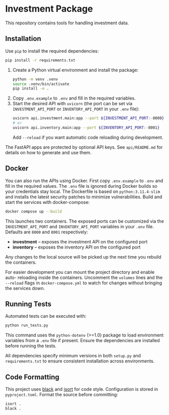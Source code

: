 # Investment Package

This repository contains tools for handling investment data.

## Installation

Use `pip` to install the required dependencies:

```bash
pip install -r requirements.txt
```

1. Create a Python virtual environment and install the package:
   ```bash
   python -m venv .venv
   source .venv/bin/activate
   pip install -e .
   ```
2. Copy `.env.example` to `.env` and fill in the required variables.
3. Start the desired API with `uvicorn` (the port can be set via
   `INVESTMENT_API_PORT` or `INVENTORY_API_PORT` in your `.env` file):
   ```bash
   uvicorn api.investment.main:app --port ${INVESTMENT_API_PORT:-8000}
   # or
   uvicorn api.inventory.main:app --port ${INVENTORY_API_PORT:-8001}
   ```
   Add `--reload` if you want automatic code reloading during development.

The FastAPI apps are protected by optional API keys. See `api/README.md` for details on how to generate and use them.

## Docker

You can also run the APIs using Docker. First copy `.env.example` to `.env` and fill
in the required values. The `.env` file is ignored during Docker builds so your
credentials stay local. The Dockerfile is based on `python:3.11.4-slim` and
installs the latest security patches to minimize vulnerabilities. Build and start the services with
docker-compose:

```bash
docker compose up --build
```

This launches two containers. The exposed ports can be customized via the
`INVESTMENT_API_PORT` and `INVENTORY_API_PORT` variables in your `.env` file.
Defaults are `8000` and `8001` respectively:

- **investment** – exposes the investment API on the configured port
- **inventory** – exposes the inventory API on the configured port

Any changes to the local source will be picked up the next time you rebuild the
containers.

For easier development you can mount the project directory and enable auto-
reloading inside the containers. Uncomment the `volumes` lines and the
`--reload` flags in `docker-compose.yml` to watch for changes without bringing
the services down.

## Running Tests

Automated tests can be executed with:

```bash
python run_tests.py
```

This command uses the `python-dotenv` (>=1.0) package to load environment
variables from a `.env` file if present. Ensure the dependencies are
installed before running the tests.

All dependencies specify minimum versions in both `setup.py` and
`requirements.txt` to ensure consistent installation across environments.

## Code Formatting

This project uses [black](https://black.readthedocs.io/) and
[isort](https://pycqa.github.io/isort/) for code style. Configuration is stored
in `pyproject.toml`. Format the source before committing:

```bash
isort .
black .
```
